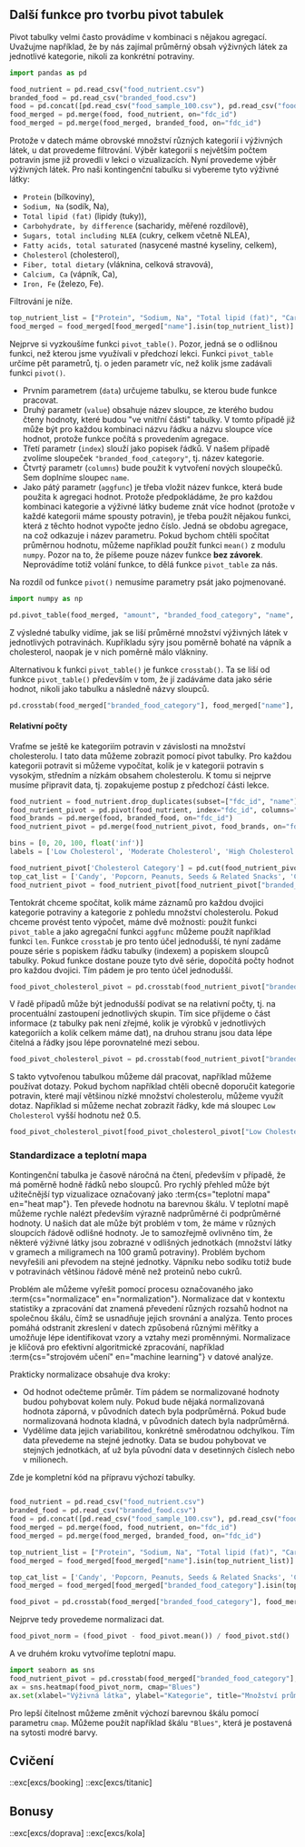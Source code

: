 ## Další funkce pro tvorbu pivot tabulek

Pivot tabulky velmi často provádíme v kombinaci s nějakou agregací. Uvažujme například, že by nás zajímal průměrný obsah výživných látek za jednotlivé kategorie, nikoli za konkrétní potraviny. 

```py
import pandas as pd

food_nutrient = pd.read_csv("food_nutrient.csv")
branded_food = pd.read_csv("branded_food.csv")
food = pd.concat([pd.read_csv("food_sample_100.csv"), pd.read_csv("food_other.csv")], ignore_index=True)
food_merged = pd.merge(food, food_nutrient, on="fdc_id")
food_merged = pd.merge(food_merged, branded_food, on="fdc_id")
```

Protože v datech máme obrovské množství různých kategorií i výživných látek, u dat provedeme filtrování. Výběr kategorií s největším počtem potravin jsme již provedli v lekci o vizualizacích. Nyní provedeme výběr výživných látek. Pro naši kontingenční tabulku si vybereme tyto výživné látky:

- `Protein` (bílkoviny),
- `Sodium, Na` (sodík, Na),
- `Total lipid (fat)` (lipidy (tuky)),
- `Carbohydrate, by difference` (sacharidy, měřené rozdílově),
- `Sugars, total including NLEA` (cukry, celkem včetně NLEA),
- `Fatty acids, total saturated` (nasycené mastné kyseliny, celkem),
- `Cholesterol` (cholesterol),
- `Fiber, total dietary` (vláknina, celková stravová),
- `Calcium, Ca` (vápník, Ca),
- `Iron, Fe` (železo, Fe).

Filtrování je níže.

```py
top_nutrient_list = ["Protein", "Sodium, Na", "Total lipid (fat)", "Carbohydrate, by difference", "Sugars, total including NLEA", "Fatty acids, total saturated", "Cholesterol", "Fiber, total dietary", "Calcium, Ca", "Iron, Fe"]
food_merged = food_merged[food_merged["name"].isin(top_nutrient_list)]
```

Nejprve si vyzkoušíme funkci `pivot_table()`. Pozor, jedná se o odlišnou funkci, než kterou jsme využívali v předchozí lekci. Funkci `pivot_table` určíme pět parametrů, tj. o jeden parametr víc, než kolik jsme zadávali funkci `pivot()`.

- Prvním parametrem (`data`) určujeme tabulku, se kterou bude funkce pracovat.
- Druhý parametr (`value`) obsahuje název sloupce, ze kterého budou čteny hodnoty, které budou "ve vnitřní části" tabulky. V tomto případě již může být pro každou kombinaci názvu řádku a názvu sloupce více hodnot, protože funkce počítá s provedením agregace.
- Třetí parametr (`index`) slouží jako popisek řádků. V našem případě zvolíme sloupeček `"branded_food_category"`, tj. název kategorie.
- Čtvrtý parametr (`columns`) bude použit k vytvoření nových sloupečků. Sem doplníme sloupec `name`.
- Jako pátý parametr (`aggfunc`) je třeba vložit název funkce, která bude použita k agregaci hodnot. Protože předpokládáme, že pro každou kombinaci kategorie a výživné látky budeme znát více hodnot (protože v každé kategorii máme spousty potravin), je třeba použít nějakou funkci, která z těchto hodnot vypočte jedno číslo. Jedná se obdobu agregace, na což odkazuje i název parametru. Pokud bychom chtěli spočítat průměrnou hodnotu, můžeme například použít funkci `mean()` z modulu `numpy`. Pozor na to, že píšeme pouze název funkce **bez závorek**. Neprovádíme totiž volání funkce, to dělá funkce `pivot_table` za nás.

Na rozdíl od funkce `pivot()` nemusíme parametry psát jako pojmenované. 

```py
import numpy as np

pd.pivot_table(food_merged, "amount", "branded_food_category", "name", np.mean)
```

Z výsledné tabulky vidíme, jak se liší průměrné množství výživných látek v jednotlivých potravinách. Kupříkladu sýry jsou poměrně bohaté na vápník a cholesterol, naopak je v nich poměrně málo vlákniny.

Alternativou k funkci `pivot_table()` je funkce `crosstab()`. Ta se liší od funkce `pivot_table()` především v tom, že jí zadáváme data jako série hodnot, nikoli jako tabulku a následně názvy sloupců.

```py
pd.crosstab(food_merged["branded_food_category"], food_merged["name"], food_merged["amount"], aggfunc=np.mean)
```

#### Relativní počty

Vraťme se ještě ke kategoriím potravin v závislosti na množství cholesterolu. I tato data můžeme zobrazit pomocí pivot tabulky. Pro každou kategorii potravit si můžeme vypočítat, kolik je v kategorii potravin s vysokým, středním a nízkám obsahem cholesterolu. K tomu si nejprve musíme připravit data, tj. zopakujeme postup z předchozí části lekce.

```py
food_nutrient = food_nutrient.drop_duplicates(subset=["fdc_id", "name"])
food_nutrient_pivot = pd.pivot(food_nutrient, index="fdc_id", columns="name", values="amount")
food_brands = pd.merge(food, branded_food, on="fdc_id")
food_nutrient_pivot = pd.merge(food_nutrient_pivot, food_brands, on="fdc_id")

bins = [0, 20, 100, float('inf')]
labels = ['Low Cholesterol', 'Moderate Cholesterol', 'High Cholesterol']

food_nutrient_pivot['Cholesterol Category'] = pd.cut(food_nutrient_pivot['Cholesterol'], bins=bins, labels=labels)
top_cat_list = ['Candy', 'Popcorn, Peanuts, Seeds & Related Snacks', 'Cheese', 'Ice Cream & Frozen Yogurt', 'Chips, Pretzels & Snacks', 'Cookies & Biscuits', 'Pickles, Olives, Peppers & Relishes', 'Breads & Buns', 'Fruit & Vegetable Juice, Nectars & Fruit Drinks', 'Snack, Energy & Granola Bars', 'Chocolate', 'Other Snacks']
food_nutrient_pivot = food_nutrient_pivot[food_nutrient_pivot["branded_food_category"].isin(top_cat_list)]
```

Tentokrát chceme spočítat, kolik máme záznamů pro každou dvojici kategorie potraviny a kategorie z pohledu množství cholesterolu. Pokud chceme provést tento výpočet, máme dvě možnosti: použít funkci `pivot_table` a jako agregační funkci `aggfunc` můžeme použít například funkci `len`. Funkce `crosstab` je pro tento účel jednodušší, té nyní zadáme pouze série s popiskem řádku tabulky (indexem) a popiskem sloupců tabulky. Pokud funkce dostane pouze tyto dvě série, dopočítá počty hodnot pro každou dvojici. Tím pádem je pro tento účel jednodušší.

```py
food_pivot_cholesterol_pivot = pd.crosstab(food_nutrient_pivot["branded_food_category"], food_nutrient_pivot["Cholesterol Category"])
```

V řadě případů může být jednodušší podívat se na relativní počty, tj. na procentuální zastoupení jednotlivých skupin. Tím sice přijdeme o část informace (z tabulky pak není zřejmé, kolik je výrobků v jednotlivých kategoriích a kolik celkem máme dat), na druhou stranu jsou data lépe čitelná a řádky jsou lépe porovnatelné mezi sebou.

```py
food_pivot_cholesterol_pivot = pd.crosstab(food_nutrient_pivot["branded_food_category"], food_nutrient_pivot["Cholesterol Category"], normalize="index")
```

S takto vytvořenou tabulkou můžeme dál pracovat, například můžeme používat dotazy. Pokud bychom například chtěli obecně doporučit kategorie potravin, které mají většinou nízké množství cholesterolu, můžeme využít dotaz. Například si můžeme nechat zobrazit řádky, kde má sloupec `Low Cholesterol` vyšší hodnotu než 0.5.

```py
food_pivot_cholesterol_pivot[food_pivot_cholesterol_pivot["Low Cholesterol"] > 0.5]
```

### Standardizace a teplotní mapa

Kontingenční tabulka je časově náročná na čtení, především v případě, že má poměrně hodně řádků nebo sloupců. Pro rychlý přehled může být užitečnější typ vizualizace označovaný jako :term{cs="teplotní mapa" en="heat map"}. Ten převede hodnotu na barevnou škálu. V teplotní mapě můžeme rychle nalézt především výrazně nadprůměrné či podprůměrné hodnoty. U našich dat ale může být problém v tom, že máme v různých sloupcích řádově odlišné hodnoty. Je to samozřejmě ovlivněno tím, že některé výživné látky jsou zobrazné v odlišných jednotkách (množství látky v gramech a miligramech na 100 gramů potraviny). Problém bychom nevyřešili ani převodem na stejné jednotky. Vápníku nebo sodíku totiž bude v potravinách většinou řádově méně než proteinů nebo cukrů.

Problém ale můžeme vyřešit pomocí procesu označovaného jako :term{cs="normalizace" en="normalization"}. Normalizace dat v kontextu statistiky a zpracování dat znamená převedení různých rozsahů hodnot na společnou škálu, čímž se usnadňuje jejich srovnání a analýza. Tento proces pomáhá odstranit zkreslení v datech způsobená různými měřítky a umožňuje lépe identifikovat vzory a vztahy mezi proměnnými. Normalizace je klíčová pro efektivní algoritmické zpracování, například :term{cs="strojovém učení" en="machine learning"} v datové analýze.

Prakticky normalizace obsahuje dva kroky:

- Od hodnot odečteme průměr. Tím pádem se normalizované hodnoty budou pohybovat kolem nuly. Pokud bude nějaká normalizovaná hodnota záporná, v původních datech byla podprůměrná. Pokud bude normalizovaná hodnota kladná, v původních datech byla nadprůměrná.
- Vydělíme data jejich variabilitou, konkrétně směrodatnou odchylkou. Tím data převedeme na stejné jednotky. Data se budou pohybovat ve stejných jednotkách, ať už byla původní data v desetinných číslech nebo v milionech.

Zde je kompletní kód na přípravu výchozí tabulky.

```py

food_nutrient = pd.read_csv("food_nutrient.csv")
branded_food = pd.read_csv("branded_food.csv")
food = pd.concat([pd.read_csv("food_sample_100.csv"), pd.read_csv("food_other.csv")], ignore_index=True)
food_merged = pd.merge(food, food_nutrient, on="fdc_id")
food_merged = pd.merge(food_merged, branded_food, on="fdc_id")

top_nutrient_list = ["Protein", "Sodium, Na", "Total lipid (fat)", "Carbohydrate, by difference", "Sugars, total including NLEA", "Fatty acids, total saturated", "Cholesterol", "Fiber, total dietary", "Calcium, Ca", "Iron, Fe"]
food_merged = food_merged[food_merged["name"].isin(top_nutrient_list)]

top_cat_list = ['Candy', 'Popcorn, Peanuts, Seeds & Related Snacks', 'Cheese', 'Ice Cream & Frozen Yogurt', 'Chips, Pretzels & Snacks', 'Cookies & Biscuits', 'Pickles, Olives, Peppers & Relishes', 'Breads & Buns', 'Fruit & Vegetable Juice, Nectars & Fruit Drinks', 'Snack, Energy & Granola Bars', 'Chocolate', 'Other Snacks']
food_merged = food_merged[food_merged["branded_food_category"].isin(top_cat_list)]

food_pivot = pd.crosstab(food_merged["branded_food_category"], food_merged["name"], food_merged["amount"], aggfunc=np.mean)
```

Nejprve tedy provedeme normalizaci dat.

```py
food_pivot_norm = (food_pivot - food_pivot.mean()) / food_pivot.std()
```

A ve druhém kroku vytvoříme teplotní mapu.

```py
import seaborn as sns
food_nutrient_pivot = pd.crosstab(food_merged["branded_food_category"], food_merged["name"], food_merged["amount"], aggfunc=np.mean)
ax = sns.heatmap(food_pivot_norm, cmap="Blues")
ax.set(xlabel="Výživná látka", ylabel="Kategorie", title="Množství průměrných látek dle kategorií")
```

Pro lepší čitelnost můžeme změnit výchozí barevnou škálu pomocí parametru `cmap`. Můžeme použít například škálu `"Blues"`, která je postavená na sytosti modré barvy.


## Cvičení

::exc[excs/booking]
::exc[excs/titanic]

## Bonusy

::exc[excs/doprava]
::exc[excs/kola]
